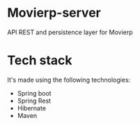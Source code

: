# Movierp-server
API REST and persistence layer for Movierp

# Tech stack

It's made using the following technologies:

* Spring boot
* Spring Rest
* Hibernate
* Maven

